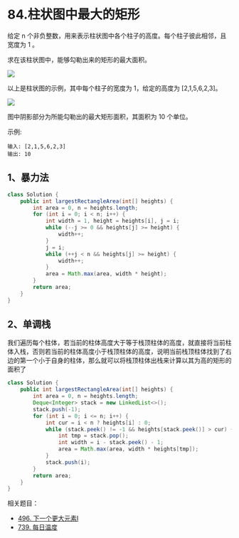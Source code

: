 # 84.柱状图中最大的矩形
给定 n 个非负整数，用来表示柱状图中各个柱子的高度。每个柱子彼此相邻，且宽度为 1 。

求在该柱状图中，能够勾勒出来的矩形的最大面积。

![](https://assets.leetcode-cn.com/aliyun-lc-upload/uploads/2018/10/12/histogram.png)

以上是柱状图的示例，其中每个柱子的宽度为 1，给定的高度为 [2,1,5,6,2,3]。

![](https://assets.leetcode-cn.com/aliyun-lc-upload/uploads/2018/10/12/histogram_area.png)

图中阴影部分为所能勾勒出的最大矩形面积，其面积为 10 个单位。

示例:

```
输入: [2,1,5,6,2,3]
输出: 10
```

## 1、暴力法

```java
class Solution {
    public int largestRectangleArea(int[] heights) {
        int area = 0, n = heights.length;
        for (int i = 0; i < n; i++) {
            int width = 1, height = heights[i], j = i;
            while (--j >= 0 && heights[j] >= height) {
                width++;
            }
            j = i;
            while (++j < n && heights[j] >= height) {
                width++;
            }
            area = Math.max(area, width * height);
        }
        return area;
    }
}
```

## 2、单调栈
我们遍历每个柱体，若当前的柱体高度大于等于栈顶柱体的高度，就直接将当前柱体入栈，否则若当前的柱体高度小于栈顶柱体的高度，说明当前栈顶柱体找到了右边的第一个小于自身的柱体，那么就可以将栈顶柱体出栈来计算以其为高的矩形的面积了

```java
class Solution {
    public int largestRectangleArea(int[] heights) {
        int area = 0, n = heights.length;
        Deque<Integer> stack = new LinkedList<>();
        stack.push(-1);
        for (int i = 0; i <= n; i++) {
            int cur = i < n ? heights[i] : 0;
            while (stack.peek() != -1 && heights[stack.peek()] > cur) {
                int tmp = stack.pop();
                int width = i - stack.peek() - 1;
                area = Math.max(area, width * heights[tmp]);
            }
            stack.push(i);
        }
        return area;
    }
}
```

相关题目：

- [496. 下一个更大元素I](easy/496.下一个更大元素I)
- [739. 每日温度](middle/739.每日温度.md)
